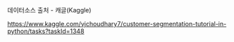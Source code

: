 데이터소스 출처 - 캐글(Kaggle)

https://www.kaggle.com/vjchoudhary7/customer-segmentation-tutorial-in-python/tasks?taskId=1348
